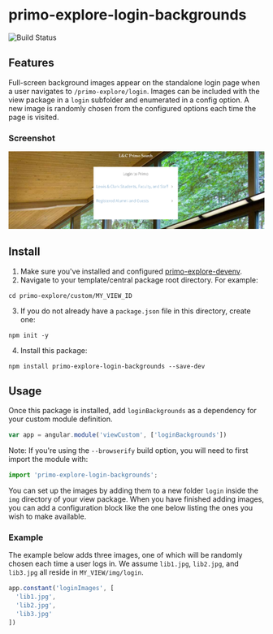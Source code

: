 # primo-explore-login-backgrounds

![Build Status](https://api.travis-ci.org/Alliance-PCJWG/primo-explore-login-backgrounds.svg)

## Features
Full-screen background images appear on the standalone login page when a user navigates to `/primo-explore/login`. Images can be included with the view package in a `login` subfolder and enumerated in a config option. A new image is randomly chosen from the configured options each time the page is visited.

### Screenshot
![screenshot](screenshot.png)

## Install
1. Make sure you've installed and configured [primo-explore-devenv](https://github.com/ExLibrisGroup/primo-explore-devenv).
2. Navigate to your template/central package root directory. For example:
```
cd primo-explore/custom/MY_VIEW_ID
```
3. If you do not already have a `package.json` file in this directory, create one:
```
npm init -y
```
4. Install this package:
```
npm install primo-explore-login-backgrounds --save-dev
```

## Usage
Once this package is installed, add `loginBackgrounds` as a dependency for your custom module definition.

```js
var app = angular.module('viewCustom', ['loginBackgrounds'])
```
Note: If you're using the `--browserify` build option, you will need to first import the module with:

```javascript
import 'primo-explore-login-backgrounds';
```
You can set up the images by adding them to a new folder `login` inside the `img` directory of your view package. When you have finished adding images, you can add a configuration block like the one below listing the ones you wish to make available.

### Example

The example below adds three images, one of which will be randomly chosen each time a user logs in. We assume `lib1.jpg`, `lib2.jpg`, and `lib3.jpg` all reside in `MY_VIEW/img/login`.

```js
app.constant('loginImages', [
  'lib1.jpg',
  'lib2.jpg',
  'lib3.jpg'
])
```

<!-- ## Running tests
1. Clone the repo
2. Run `npm install`
3. Run `npm test` -->
